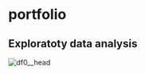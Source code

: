 # portfolio

## Exploratoty data analysis
![df0__head](https://github.com/user-attachments/assets/e796dbd0-2c4c-4a9b-a3de-72005b74b6c4)
